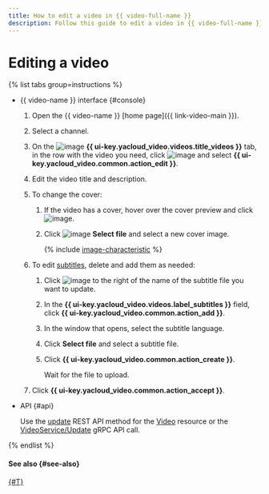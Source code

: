 ```yaml
---
title: How to edit a video in {{ video-full-name }}
description: Follow this guide to edit a video in {{ video-full-name }}.
---
```


# Editing a video

{% list tabs group=instructions %}

- {{ video-name }} interface {#console}

  1. Open the {{ video-name }} [home page]({{ link-video-main }}).
  1. Select a channel.
  1. On the ![image](../../../_assets/console-icons/circle-play.svg) **{{ ui-key.yacloud_video.videos.title_videos }}** tab, in the row with the video you need, click ![image](../../../_assets/console-icons/ellipsis.svg) and select **{{ ui-key.yacloud_video.common.action_edit }}**.
  1. Edit the video title and description.
  1. To change the cover:

      1. If the video has a cover, hover over the cover preview and click ![image](../../../_assets/console-icons/circle-xmark.svg).
      1. Click ![image](../../../_assets/console-icons/cloud-arrow-up-in.svg) **Select file** and select a new cover image.

          {% include [image-characteristic](../../../_includes/video/image-characteristic.md) %}

  1. To edit [subtitles](../../concepts/videos.md#subtitles), delete and add them as needed:

      1. Click ![image](../../../_assets/console-icons/xmark.svg) to the right of the name of the subtitle file you want to update.
      1. In the **{{ ui-key.yacloud_video.videos.label_subtitles }}** field, click **{{ ui-key.yacloud_video.common.action_add }}**.
      1. In the window that opens, select the subtitle language.
      1. Click **Select file** and select a subtitle file.
      1. Click **{{ ui-key.yacloud_video.common.action_create }}**.

          Wait for the file to upload.

  1. Click **{{ ui-key.yacloud_video.common.action_accept }}**.

- API {#api}

  Use the [update](../../api-ref/Video/update.md) REST API method for the [Video](../../api-ref/Video/index.md) resource or the [VideoService/Update](../../api-ref/grpc/Video/update.md) gRPC API call.

{% endlist %}

#### See also {#see-also}

[{#T}](get-link.md)